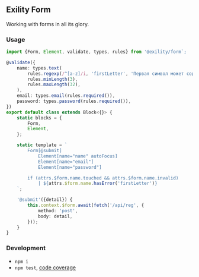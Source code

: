 Exility Form
------------
Working with forms in all its glory.


### Usage

```ts
import {Form, Element, validate, types, rules} from '@exility/form`;

@validate({
	name: types.text(
		rules.regexp(/^[a-z]/i, 'firstLetter', 'Первая символ может содержать только буквы'),
		rules.minLength(3),
		rules.maxLength(32),
	),
	email: types.email(rules.required()),
	password: types.password(rules.required()),
})
export default class extends Block<{}> {
	static blocks = {
		Form,
		Element,
	};

	static template = `
		Form[@submit]
			Element[name="name" autoFocus]
			Element[name="email"]
			Element[name="password"]

		if (attrs.$form.name.touched && attrs.$form.name.invalid)
			| ${attrs.$form.name.hasError('firstLetter')}
	`;

	'@submit'({detail}) {
		this.context.$form.await(fetch('/api/reg', {
			method: 'post',
			body: detail,
		}));
	}
}
```


### Development

 - `npm i`
 - `npm test`, [code coverage](./coverage/lcov-report/index.html)
